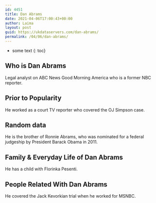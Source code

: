 ```yaml
---
id: 4451
title: Dan Abrams
date: 2021-04-06T17:00:43+00:00
author: Laima
layout: post
guid: https://ukdataservers.com/dan-abrams/
permalink: /04/06/dan-abrams/
---
```


* some text
{: toc}


## Who is Dan Abrams
                  
                  
                  
Legal analyst on ABC News Good Morning America who is a former NBC reporter.
                  
              
            
              
            
                
                
                
## Prior to Popularity
                  
                  
                  
He worked as a court TV reporter who covered the OJ Simpson case.
                  
              
            
              
            
                
                
                
## Random data
                  
                  
                  
He is the brother of Ronnie Abrams, who was nominated for a federal judgeship by President Barack Obama in 2011.
                  
              
            
              
            
                
                
                
## Family & Everyday Life of Dan Abrams
                  
                  
                  
He has a child with Florinka Pesenti.
                  
              
            
              
            
                
                
                
## People Related With Dan Abrams
                  
                  
                  
He covered the Jack Kevorkian trial when he worked for MSNBC.
                  
              
            
              
            
                
              
            
              
              
            
            
              
            
          
          
          